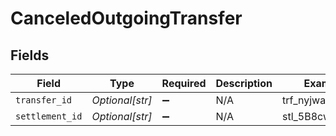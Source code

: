 # CanceledOutgoingTransfer


## Fields

| Field              | Type               | Required           | Description        | Example            |
| ------------------ | ------------------ | ------------------ | ------------------ | ------------------ |
| `transfer_id`      | *Optional[str]*    | :heavy_minus_sign: | N/A                | trf_nyjwa2         |
| `settlement_id`    | *Optional[str]*    | :heavy_minus_sign: | N/A                | stl_5B8cwPMGnU     |
